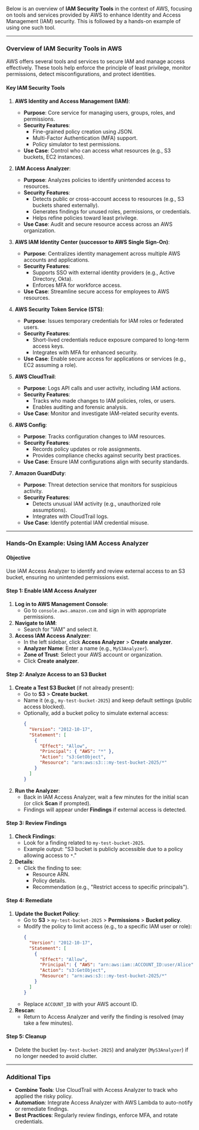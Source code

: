 Below is an overview of **IAM Security Tools** in the context of AWS, focusing on tools and services provided by AWS to enhance Identity and Access Management (IAM) security. This is followed by a hands-on example of using one such tool.

---

### **Overview of IAM Security Tools in AWS**

AWS offers several tools and services to secure IAM and manage access effectively. These tools help enforce the principle of least privilege, monitor permissions, detect misconfigurations, and protect identities.

#### **Key IAM Security Tools**

1. **AWS Identity and Access Management (IAM)**:

   - **Purpose**: Core service for managing users, groups, roles, and permissions.
   - **Security Features**:
     - Fine-grained policy creation using JSON.
     - Multi-Factor Authentication (MFA) support.
     - Policy simulator to test permissions.
   - **Use Case**: Control who can access what resources (e.g., S3 buckets, EC2 instances).

2. **IAM Access Analyzer**:

   - **Purpose**: Analyzes policies to identify unintended access to resources.
   - **Security Features**:
     - Detects public or cross-account access to resources (e.g., S3 buckets shared externally).
     - Generates findings for unused roles, permissions, or credentials.
     - Helps refine policies toward least privilege.
   - **Use Case**: Audit and secure resource access across an AWS organization.

3. **AWS IAM Identity Center (successor to AWS Single Sign-On)**:

   - **Purpose**: Centralizes identity management across multiple AWS accounts and applications.
   - **Security Features**:
     - Supports SSO with external identity providers (e.g., Active Directory, Okta).
     - Enforces MFA for workforce access.
   - **Use Case**: Streamline secure access for employees to AWS resources.

4. **AWS Security Token Service (STS)**:

   - **Purpose**: Issues temporary credentials for IAM roles or federated users.
   - **Security Features**:
     - Short-lived credentials reduce exposure compared to long-term access keys.
     - Integrates with MFA for enhanced security.
   - **Use Case**: Enable secure access for applications or services (e.g., EC2 assuming a role).

5. **AWS CloudTrail**:

   - **Purpose**: Logs API calls and user activity, including IAM actions.
   - **Security Features**:
     - Tracks who made changes to IAM policies, roles, or users.
     - Enables auditing and forensic analysis.
   - **Use Case**: Monitor and investigate IAM-related security events.

6. **AWS Config**:

   - **Purpose**: Tracks configuration changes to IAM resources.
   - **Security Features**:
     - Records policy updates or role assignments.
     - Provides compliance checks against security best practices.
   - **Use Case**: Ensure IAM configurations align with security standards.

7. **Amazon GuardDuty**:
   - **Purpose**: Threat detection service that monitors for suspicious activity.
   - **Security Features**:
     - Detects unusual IAM activity (e.g., unauthorized role assumptions).
     - Integrates with CloudTrail logs.
   - **Use Case**: Identify potential IAM credential misuse.

---

### **Hands-On Example: Using IAM Access Analyzer**

#### **Objective**

Use IAM Access Analyzer to identify and review external access to an S3 bucket, ensuring no unintended permissions exist.

#### **Step 1: Enable IAM Access Analyzer**

1. **Log in to AWS Management Console**:
   - Go to `console.aws.amazon.com` and sign in with appropriate permissions.
2. **Navigate to IAM**:
   - Search for "IAM" and select it.
3. **Access IAM Access Analyzer**:
   - In the left sidebar, click **Access Analyzer** > **Create analyzer**.
   - **Analyzer Name**: Enter a name (e.g., `MyS3Analyzer`).
   - **Zone of Trust**: Select your AWS account or organization.
   - Click **Create analyzer**.

#### **Step 2: Analyze Access to an S3 Bucket**

1. **Create a Test S3 Bucket** (if not already present):
   - Go to **S3** > **Create bucket**.
   - Name it (e.g., `my-test-bucket-2025`) and keep default settings (public access blocked).
   - Optionally, add a bucket policy to simulate external access:
     ```json
     {
       "Version": "2012-10-17",
       "Statement": [
         {
           "Effect": "Allow",
           "Principal": { "AWS": "*" },
           "Action": "s3:GetObject",
           "Resource": "arn:aws:s3:::my-test-bucket-2025/*"
         }
       ]
     }
     ```
2. **Run the Analyzer**:
   - Back in IAM Access Analyzer, wait a few minutes for the initial scan (or click **Scan** if prompted).
   - Findings will appear under **Findings** if external access is detected.

#### **Step 3: Review Findings**

1. **Check Findings**:
   - Look for a finding related to `my-test-bucket-2025`.
   - Example output: "S3 bucket is publicly accessible due to a policy allowing access to `*`."
2. **Details**:
   - Click the finding to see:
     - Resource ARN.
     - Policy details.
     - Recommendation (e.g., "Restrict access to specific principals").

#### **Step 4: Remediate**

1. **Update the Bucket Policy**:
   - Go to **S3** > `my-test-bucket-2025` > **Permissions** > **Bucket policy**.
   - Modify the policy to limit access (e.g., to a specific IAM user or role):
     ```json
     {
       "Version": "2012-10-17",
       "Statement": [
         {
           "Effect": "Allow",
           "Principal": { "AWS": "arn:aws:iam::ACCOUNT_ID:user/Alice" },
           "Action": "s3:GetObject",
           "Resource": "arn:aws:s3:::my-test-bucket-2025/*"
         }
       ]
     }
     ```
   - Replace `ACCOUNT_ID` with your AWS account ID.
2. **Rescan**:
   - Return to Access Analyzer and verify the finding is resolved (may take a few minutes).

#### **Step 5: Cleanup**

- Delete the bucket (`my-test-bucket-2025`) and analyzer (`MyS3Analyzer`) if no longer needed to avoid clutter.

---

### **Additional Tips**

- **Combine Tools**: Use CloudTrail with Access Analyzer to track who applied the risky policy.
- **Automation**: Integrate Access Analyzer with AWS Lambda to auto-notify or remediate findings.
- **Best Practices**: Regularly review findings, enforce MFA, and rotate credentials.
